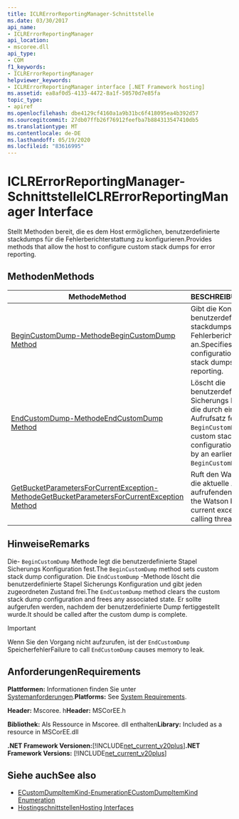 ```yaml
---
title: ICLRErrorReportingManager-Schnittstelle
ms.date: 03/30/2017
api_name:
- ICLRErrorReportingManager
api_location:
- mscoree.dll
api_type:
- COM
f1_keywords:
- ICLRErrorReportingManager
helpviewer_keywords:
- ICLRErrorReportingManager interface [.NET Framework hosting]
ms.assetid: ea8af0d5-4133-4472-8a1f-50570d7e85fa
topic_type:
- apiref
ms.openlocfilehash: dbe4129cf4160a1a9b31bc6f418095ea4b392d57
ms.sourcegitcommit: 27db07ffb26f76912feefba7b884313547410db5
ms.translationtype: MT
ms.contentlocale: de-DE
ms.lasthandoff: 05/19/2020
ms.locfileid: "83616995"
---
```

# <a name="iclrerrorreportingmanager-interface"></a><span data-ttu-id="195fe-102">ICLRErrorReportingManager-Schnittstelle</span><span class="sxs-lookup"><span data-stu-id="195fe-102">ICLRErrorReportingManager Interface</span></span>
<span data-ttu-id="195fe-103">Stellt Methoden bereit, die es dem Host ermöglichen, benutzerdefinierte stackdumps für die Fehlerberichterstattung zu konfigurieren.</span><span class="sxs-lookup"><span data-stu-id="195fe-103">Provides methods that allow the host to configure custom stack dumps for error reporting.</span></span>  
  
## <a name="methods"></a><span data-ttu-id="195fe-104">Methoden</span><span class="sxs-lookup"><span data-stu-id="195fe-104">Methods</span></span>  
  
|<span data-ttu-id="195fe-105">Methode</span><span class="sxs-lookup"><span data-stu-id="195fe-105">Method</span></span>|<span data-ttu-id="195fe-106">BESCHREIBUNG</span><span class="sxs-lookup"><span data-stu-id="195fe-106">Description</span></span>|  
|------------|-----------------|  
|[<span data-ttu-id="195fe-107">BeginCustomDump-Methode</span><span class="sxs-lookup"><span data-stu-id="195fe-107">BeginCustomDump Method</span></span>](iclrerrorreportingmanager-begincustomdump-method.md)|<span data-ttu-id="195fe-108">Gibt die Konfiguration von benutzerdefinierten stackdumps für die Fehlerberichterstattung an.</span><span class="sxs-lookup"><span data-stu-id="195fe-108">Specifies the configuration of custom stack dumps for error reporting.</span></span>|  
|[<span data-ttu-id="195fe-109">EndCustomDump-Methode</span><span class="sxs-lookup"><span data-stu-id="195fe-109">EndCustomDump Method</span></span>](iclrerrorreportingmanager-endcustomdump-method.md)|<span data-ttu-id="195fe-110">Löscht die benutzerdefinierte Stapel Sicherungs Konfiguration, die durch einen früheren-Aufrufsatz festgelegt wurde `BeginCustomDump` .</span><span class="sxs-lookup"><span data-stu-id="195fe-110">Clears the custom stack dump configuration that was set by an earlier call to `BeginCustomDump`.</span></span>|  
|[<span data-ttu-id="195fe-111">GetBucketParametersForCurrentException-Methode</span><span class="sxs-lookup"><span data-stu-id="195fe-111">GetBucketParametersForCurrentException Method</span></span>](iclrerrorreportingmanager-getbucketparametersforcurrentexception-method.md)|<span data-ttu-id="195fe-112">Ruft den Watson-Bucket für die aktuelle Ausnahme im aufrufenden Thread ab.</span><span class="sxs-lookup"><span data-stu-id="195fe-112">Gets the Watson bucket for the current exception on the calling thread.</span></span>|  
  
## <a name="remarks"></a><span data-ttu-id="195fe-113">Hinweise</span><span class="sxs-lookup"><span data-stu-id="195fe-113">Remarks</span></span>  
 <span data-ttu-id="195fe-114">Die- `BeginCustomDump` Methode legt die benutzerdefinierte Stapel Sicherungs Konfiguration fest.</span><span class="sxs-lookup"><span data-stu-id="195fe-114">The `BeginCustomDump` method sets custom stack dump configuration.</span></span> <span data-ttu-id="195fe-115">Die `EndCustomDump` -Methode löscht die benutzerdefinierte Stapel Sicherungs Konfiguration und gibt jeden zugeordneten Zustand frei.</span><span class="sxs-lookup"><span data-stu-id="195fe-115">The `EndCustomDump` method clears the custom stack dump configuration and frees any associated state.</span></span> <span data-ttu-id="195fe-116">Er sollte aufgerufen werden, nachdem der benutzerdefinierte Dump fertiggestellt wurde.</span><span class="sxs-lookup"><span data-stu-id="195fe-116">It should be called after the custom dump is complete.</span></span>  
  
> [!IMPORTANT]
> <span data-ttu-id="195fe-117">Wenn Sie den Vorgang nicht aufzurufen, ist der `EndCustomDump` Speicherfehler</span><span class="sxs-lookup"><span data-stu-id="195fe-117">Failure to call `EndCustomDump` causes memory to leak.</span></span>  
  
## <a name="requirements"></a><span data-ttu-id="195fe-118">Anforderungen</span><span class="sxs-lookup"><span data-stu-id="195fe-118">Requirements</span></span>  
 <span data-ttu-id="195fe-119">**Plattformen:** Informationen finden Sie unter [Systemanforderungen](../../get-started/system-requirements.md).</span><span class="sxs-lookup"><span data-stu-id="195fe-119">**Platforms:** See [System Requirements](../../get-started/system-requirements.md).</span></span>  
  
 <span data-ttu-id="195fe-120">**Header:** Mscoree. h</span><span class="sxs-lookup"><span data-stu-id="195fe-120">**Header:** MSCorEE.h</span></span>  
  
 <span data-ttu-id="195fe-121">**Bibliothek:** Als Ressource in Mscoree. dll enthalten</span><span class="sxs-lookup"><span data-stu-id="195fe-121">**Library:** Included as a resource in MSCorEE.dll</span></span>  
  
 <span data-ttu-id="195fe-122">**.NET Framework Versionen:**[!INCLUDE[net_current_v20plus](../../../../includes/net-current-v20plus-md.md)]</span><span class="sxs-lookup"><span data-stu-id="195fe-122">**.NET Framework Versions:** [!INCLUDE[net_current_v20plus](../../../../includes/net-current-v20plus-md.md)]</span></span>  
  
## <a name="see-also"></a><span data-ttu-id="195fe-123">Siehe auch</span><span class="sxs-lookup"><span data-stu-id="195fe-123">See also</span></span>

- [<span data-ttu-id="195fe-124">ECustomDumpItemKind-Enumeration</span><span class="sxs-lookup"><span data-stu-id="195fe-124">ECustomDumpItemKind Enumeration</span></span>](ecustomdumpitemkind-enumeration.md)
- [<span data-ttu-id="195fe-125">Hostingschnittstellen</span><span class="sxs-lookup"><span data-stu-id="195fe-125">Hosting Interfaces</span></span>](hosting-interfaces.md)
